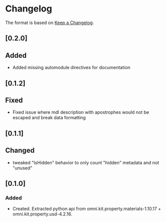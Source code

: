 # Changelog

The format is based on [Keep a Changelog](https://keepachangelog.com/en/1.0.0/).

## [0.2.0]
## Added
- Added missing automodule directives for documentation

## [0.1.2]
## Fixed
- Fixed issue where mdl description with apostrophes would not be escaped and break data formatting

## [0.1.1]
## Changed
- tweaked "IsHidden" behavior to only count "hidden" metadata and not "unused"

## [0.1.0]
### Added
- Created. Extracted python api from omni.kit.property.materials-1.10.17 + omni.kit.property.usd-4.2.16.
